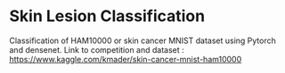 # Skin Lesion Classification
Classification of HAM10000 or skin cancer MNIST dataset using Pytorch and densenet.
Link to competition and dataset : https://www.kaggle.com/kmader/skin-cancer-mnist-ham10000
